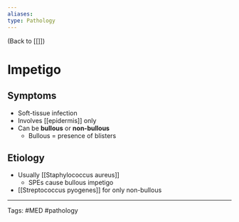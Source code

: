 ```yaml
---
aliases: 
type: Pathology
---
```


(Back to [[]])

# Impetigo

## Symptoms
- Soft-tissue infection
- Involves [[epidermis]] only
- Can be **bullous** or **non-bullous**
	- Bullous = presence of blisters
## Etiology
- Usually [[Staphylococcus aureus]]
	- SPEs cause bullous impetigo
- [[Streptococcus pyogenes]] for only non-bullous

---
Tags: #MED #pathology 